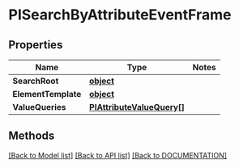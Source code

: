 # PISearchByAttributeEventFrame

## Properties
Name | Type | Notes
------------ | ------------- | -------------
**SearchRoot** | **[**object**](../Model/Object.md)**
**ElementTemplate** | **[**object**](../Model/Object.md)**
**ValueQueries** | **[**PIAttributeValueQuery[]**](../Model/PIAttributeValueQuery.md)**

## Methods
[[Back to Model list]](../../DOCUMENTATION.md#documentation-for-models) [[Back to API list]](../../DOCUMENTATION.md#documentation-for-api-endpoints) [[Back to DOCUMENTATION]](../../DOCUMENTATION.md)
